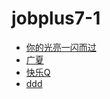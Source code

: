 # jobplus7-1

* [你的光亮一闪而过](https://github.com/luxluotianyi)
* [广夏](https://github.com/luolingyu)
* [快乐Q](https://github.com/hongrentang)
* [ddd](httpas://werwerwr.com)
